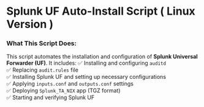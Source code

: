 # Splunk UF Auto-Install Script ( Linux Version )

### What This Script Does:
This script automates the installation and configuration of **Splunk Universal Forwarder (UF)**. It includes:
✅ Installing and configuring `auditd`  
✅ Replacing `audit.rules` file  
✅ Installing Splunk UF and setting up necessary configurations  
✅ Applying `inputs.conf` and `outputs.conf` settings  
✅ Deploying `Splunk_TA_NIX` app (TGZ format)  
✅ Starting and verifying Splunk UF  
